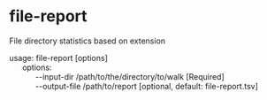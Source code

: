 # file-report
File directory statistics based on extension

usage: file-report [options]<br>
&nbsp;&nbsp;&nbsp;&nbsp;&nbsp;&nbsp;options:<br>
&nbsp;&nbsp;&nbsp;&nbsp;&nbsp;&nbsp;&nbsp;&nbsp;&nbsp;&nbsp;&nbsp;&nbsp;--input-dir /path/to/the/directory/to/walk [Required]<br>
&nbsp;&nbsp;&nbsp;&nbsp;&nbsp;&nbsp;&nbsp;&nbsp;&nbsp;&nbsp;&nbsp;&nbsp;--output-file /path/to/report [optional, default: file-report.tsv]<br>

